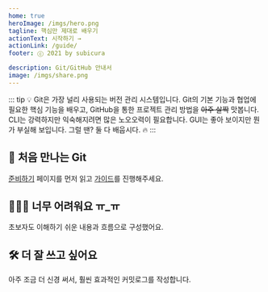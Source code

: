```yaml
---
home: true
heroImage: /imgs/hero.png
tagline: 핵심만 제대로 배우기
actionText: 시작하기 →
actionLink: /guide/
footer: ⓒ 2021 by subicura

description: Git/GitHub 안내서
image: /imgs/share.png
---
```


::: tip 💡 Git은 가장 널리 사용되는 버전 관리 시스템입니다.
Git의 기본 기능과 협업에 필요한 핵심 기능을 배우고, GitHub을 통한 프로젝트 관리 방법을 ~~아주 살짝~~ 맛봅니다.  
CLI는 강력하지만 익숙해지려면 많은 노오오력이 필요합니다. GUI는 좋아 보이지만 뭔가 부실해 보입니다. 그럴 땐? 둘 다 배웁시다. 🔥
:::

<div class="features">
  <div class="feature">
    <h2>👋 처음 만나는 Git</h2>
    <p>
      <p><a href="/git/prepare">준비하기</a> 페이지를 먼저 읽고 <a href="/git/guide">가이드</a>를 진행해주세요.</p>
    </p>
  </div>
  <div class="feature">
    <h2>🤷🏻‍♂️ 너무 어려워요 ㅠ_ㅠ</h2>
    <p>
      초보자도 이해하기 쉬운 내용과 흐름으로 구성했어요.
    </p>
  </div>
  <div class="feature">
    <h2>🛠 더 잘 쓰고 싶어요</h2>
    <p>
      아주 조금 더 신경 써서, 훨씬 효과적인 커밋로그를 작성합니다.
    </p>
  </div>
</div>
